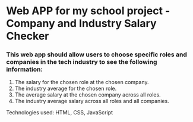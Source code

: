 # Web APP for my school project - Company and Industry Salary Checker

### This web app should allow users to choose specific roles and companies in the tech industry to see the following information:

1. The salary for the chosen role at the chosen company.
2. The industry average for the chosen role.
3. The average salary at the chosen company across all roles.
4. The industry average salary across all roles and all companies.

 Technologies used: HTML, CSS, JavaScript
